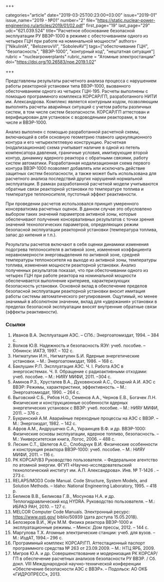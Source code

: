 +++

categories="article"
date="2019-03-25T00:23:00+03:00"
issue="2019-01"
issue_name="2019 - №01"
number="2"
file="https://static.nuclear-power-engineering.ru/articles/2019/01/02.pdf"
first_page="19"
last_page="29"
udc="621.039.524"
title="Расчетное обоснование безопасной эксплуатации РУ ВВЭР-1000 в режиме с обесточиванием одного из четырех ГЦН при работе на номинальной мощности"
authors=["NikulinIA", "BelozerovVI", "SobolevAV"]
tags=["обесточивание ГЦН", "безопасность", "ВВЭР-1000", "контурный код", "нештатная ситуация"]
rubric = "nuclearpowerplants"
rubric_name = "Aтомные электростанции"
doi="https://doi.org/10.26583/npe.2019.1.02"

+++

Представлены результаты расчетного анализа процесса с нарушением работы реакторной установки типа ВВЭР-1000, вызванного обесточиванием одного из четырех ГЦН-195. Расчеты выполнены с помощью программного комплекса КОРСАР/ГП, разработанного НИТИ им. Александрова. Комплекс является контурным кодом, позволяющим выполнять расчеты аварийных ситуаций с учетом работы различных систем, в том числе систем безопасности. КОРСАР/ГП аттестован и верифицирован для установок с водоводяными реакторами, в том числе и ВВЭР-1000.

Анализ выполнен с помощью разработанной расчетной схемы, включающей в себя основную геометрию главного циркуляционного контура и его четырехпетлевую конструкцию. Расчетная (нодализационная) схема учитывает наличие в одной из петель компенсатора давления, граничные условия, имитирующие второй контур, динамику ядерного реактора с обратными связями, работу систем автоматики. Разработанная нодализационная схема первого контура ВВЭР-1000 позволяет добавлять или исключать действие защитных систем безопасности, а также может быть использована для расчетного анализа последствий других нарушений нормальной эксплуатации. В рамках разработанной расчетной модели учитываются обратные связи реакторной установки по температуре топлива и температуре теплоносителя, пустотный эффект реактивности.

При проведении расчетов использовался принцип умеренного консерватизма расчетных оценок. В данном случае это обусловлено выбором таких значений параметров активной зоны, которые обеспечивают получение консервативных результатов с точки зрения значений технологических параметров, определяющих режим безопасной эксплуатации реакторной установки (температура топлива, запас до кипения и т.п.).

Результаты расчетов включают в себя оценки динамики изменения подогрева теплоносителя в активной зоне, изменения коэффициента неравномерности энерговыделения по активной зоне, средней температуры теплоносителя на выходе из активной зоны, температуры топлива, изменения мощности реакторной установки. Анализ полученных результатов показал, что при обесточивании одного из четырех ГЦН при работе реактора на номинальной мощности обеспечивается выполнение критериев, характеризующих безопасность установки. Основной вклад в обеспечение пределов безопасной эксплуатации реакторной установки вносит имитация работы системы автоматического регулирования. Ощутимый, но менее значимый в абсолютном значении, вклад для «удержания» установки в пределах безопасной эксплуатации вносят внутренние обратные связи (эффекты реактивности).

### Ссылки

1. Иванов В.А. Эксплуатация АЭС. – СПб.: Энергоатомиздат, 1994. – 384 с.
2. Волков Ю.В. Надежность и безопасность ЯЭУ: учеб. пособие. – Обнинск: ИАТЭ, 1997. – 102 c.
3. Нигматулин И.Н., Нигматулин Б.И. Ядерные энергетические установки. – М.: Энергоатомиздат, 1986. – 168 с.
4. Баклушин Р.П. Эксплуатация АЭС. Ч. I. Работа АЭС в энергосистемах. Ч. II. Обращение с радиоактивными отходами: учеб. пособие. – М.: НИЯУ МИФИ, 2011. –304 с.
5. Аминов Р.З., Хрусталев В.А., Духовенский А.С., Осадчий А.И. АЭС с ВВЭР: Режимы, характеристики, эффективность. – М.: Энергоатомиздат, 1990. – 264 с.
6. Выговский С.Б., Рябов Н.О., Семенов А.А., Чернов Е.В., Богачек Л.Н. Физические и конструкционные особенности ядерных энергетических установок с ВВЭР: учеб. пособие. – М.: НИЯУ МИФИ, 2011. – 376 с.
7. Букринский А.М. Аварийные переходные процессы на АЭС с ВВЭР. – М.: Энергоиздат, 1982. – 142 с.
8. Афров А.М., Андрушечко С.А., Украинцев В.Ф. и др. ВВЭР-1000: Физические основы эксплуатации, ядерное топливо, безопасность. – М.: Университетская книга, Логос, 2006. – 488 с.
9. Лескин С.Т., Шелегов А.С., Слободчук В.И. Физические особенности и конструкция реактора ВВЭР-1000: учеб. пособие. – М.: НИЯУ МИФИ, 2011. – 116 с.
10. РК КОРСАР/В3 Руководство пользователя. – Федеральное агентство по атомной энергии. ФГУП «Научно-исследовательский технологический институт им. А.П. Александрова». Инв. № Т-1426 . – 273 с.
11. RELAP5/MOD3 Code Manual. Code Structure, System Models, and Solution Methods. – Idaho: National Engineering Laboratory, 1995. – 418 p.
12. Беликов В.В., Беликова Г.В., Мосунова Н.А. и др. Теплогидравлический код HYDRA. Руководство пользователя. – М.: ИБРАЭ РАН, 2010. – 127 с.
13. MELCOR Computer Code Manuals. Электронный ресурс: https://www.osti.gov/ biblio/50939 (дата доступа 15.05.2018).
14. Белозеров В.И., Жук М.М. Физика реактора ВВЭР-1000 и эксплуатационные режимы. – Минск: Дом прессы, 2012. – 144 с.
15. Маргулова Т.Х. Атомные электрические станции: учеб. для вузов. – М.: ИздАТ, 1994.– 296 с.
16. Программный комплекс КОРСАР/ГП. Аттестационный паспорт программного средства № 263 от 23.09.2009. – М.: НТЦ ЯРБ, 2009.
17. Мигров Ю.А. и др. Совершенствование и модернизация РК КОРСАР/ГП в обеспечение расчетных анализов безопасности РУ ВВЭР. / Сб. докл. VIII Международной научно-технической конференции «Обеспечение безопасности АЭС с ВВЭР». – Подольск: АО ОКБ «ГИДРОПРЕСС», 2013.